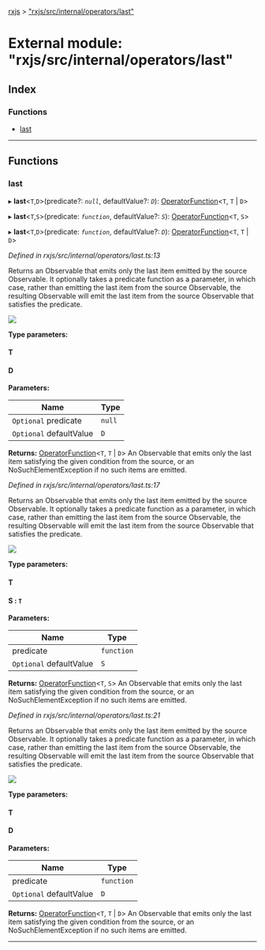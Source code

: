 [rxjs](../README.md) > ["rxjs/src/internal/operators/last"](../modules/_rxjs_src_internal_operators_last_.md)

# External module: "rxjs/src/internal/operators/last"

## Index

### Functions

* [last](_rxjs_src_internal_operators_last_.md#last)

---

## Functions

<a id="last"></a>

###  last

▸ **last**<`T`,`D`>(predicate?: *`null`*, defaultValue?: *`D`*): [OperatorFunction](../interfaces/_rxjs_src_internal_types_.operatorfunction.md)<`T`, `T` \| `D`>

▸ **last**<`T`,`S`>(predicate: *`function`*, defaultValue?: *`S`*): [OperatorFunction](../interfaces/_rxjs_src_internal_types_.operatorfunction.md)<`T`, `S`>

▸ **last**<`T`,`D`>(predicate: *`function`*, defaultValue?: *`D`*): [OperatorFunction](../interfaces/_rxjs_src_internal_types_.operatorfunction.md)<`T`, `T` \| `D`>

*Defined in rxjs/src/internal/operators/last.ts:13*

Returns an Observable that emits only the last item emitted by the source Observable. It optionally takes a predicate function as a parameter, in which case, rather than emitting the last item from the source Observable, the resulting Observable will emit the last item from the source Observable that satisfies the predicate.

![](last.png)

**Type parameters:**

#### T 
#### D 
**Parameters:**

| Name | Type |
| ------ | ------ |
| `Optional` predicate | `null` |
| `Optional` defaultValue | `D` |

**Returns:** [OperatorFunction](../interfaces/_rxjs_src_internal_types_.operatorfunction.md)<`T`, `T` \| `D`>
An Observable that emits only the last item satisfying the given condition
from the source, or an NoSuchElementException if no such items are emitted.

*Defined in rxjs/src/internal/operators/last.ts:17*

Returns an Observable that emits only the last item emitted by the source Observable. It optionally takes a predicate function as a parameter, in which case, rather than emitting the last item from the source Observable, the resulting Observable will emit the last item from the source Observable that satisfies the predicate.

![](last.png)

**Type parameters:**

#### T 
#### S :  `T`
**Parameters:**

| Name | Type |
| ------ | ------ |
| predicate | `function` |
| `Optional` defaultValue | `S` |

**Returns:** [OperatorFunction](../interfaces/_rxjs_src_internal_types_.operatorfunction.md)<`T`, `S`>
An Observable that emits only the last item satisfying the given condition
from the source, or an NoSuchElementException if no such items are emitted.

*Defined in rxjs/src/internal/operators/last.ts:21*

Returns an Observable that emits only the last item emitted by the source Observable. It optionally takes a predicate function as a parameter, in which case, rather than emitting the last item from the source Observable, the resulting Observable will emit the last item from the source Observable that satisfies the predicate.

![](last.png)

**Type parameters:**

#### T 
#### D 
**Parameters:**

| Name | Type |
| ------ | ------ |
| predicate | `function` |
| `Optional` defaultValue | `D` |

**Returns:** [OperatorFunction](../interfaces/_rxjs_src_internal_types_.operatorfunction.md)<`T`, `T` \| `D`>
An Observable that emits only the last item satisfying the given condition
from the source, or an NoSuchElementException if no such items are emitted.

___

